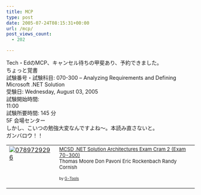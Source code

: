 ```yaml
---
title: MCP
type: post
date: 2005-07-24T08:15:31+00:00
url: /mcp/
post_views_count:
  - 202

---
```

Tech・EdのMCP、キャンセル待ちの甲斐あり、予約できました。  
ちょっと覚書  
試験番号・試験科目: 070-300 &#8211; Analyzing Requirements and Defining Microsoft .NET Solution  
受験日: Wednesday, August 03, 2005  
試験開始時間:  
11:00  
試験所要時間: 145 分  
5F 会場センター  
しかし、こいつの勉強大変なんですよね～。本読み直さないと。  
ガンバロウ！！

<table  border="0" cellpadding="5">
  <tr>
    <td valign="top">
      <a href="http://www.amazon.co.jp/exec/obidos/ASIN/0789729296/konnokiyotaka-22/ref=nosim/" target="_blank"><img src="https://i2.wp.com/images.amazon.com/images/P/0789729296.01._SCTHUMBZZZ_.jpg" border="0" alt="0789729296" data-recalc-dims="1" /></a>
    </td>
    <td valign="top">
      <font size="-1"><a href="http://www.amazon.co.jp/exec/obidos/ASIN/0789729296/konnokiyotaka-22/ref=nosim/" target="_blank">MCSD .NET Solution Architectures Exam Cram 2 (Exam 70-300)</a><br />Thomas Moore Don Pavoni Eric Rockenbach Randy Cornish</p>
      <p>
        </font><font size="-2"> by <a href="http://www.goodpic.com/mt/aws/index.html" >G-Tools</a></font></td> </tr> </table>